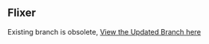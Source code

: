 ## Flixer
Existing branch is obsolete, [View the Updated Branch here](https://github.com/n43ee7/Flixer/tree/Flixer-2)
